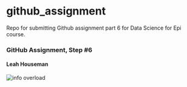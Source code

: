 # github_assignment
Repo for submitting Github assignment part 6 for Data Science for Epi course. 

### GitHub Assignment, Step #6
#### Leah Houseman

![info overload](https://media4.giphy.com/media/v1.Y2lkPTc5MGI3NjExMnF4ZnZiNnR1MzlkbzdscmljbWc0enlrbXB3dnQ1djVvNmwxdGd2aiZlcD12MV9pbnRlcm5hbF9naWZfYnlfaWQmY3Q9Zw/fQQ4xVYNEwn1RetCoU/giphy.gif)
